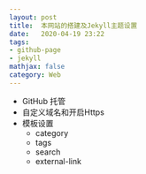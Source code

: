 ```yaml
---
layout: post
title:  本网站的搭建及Jekyll主题设置
date:   2020-04-19 23:22
tags: 
- github-page
- jekyll
mathjax: false
category: Web
---
```


* GitHub 托管
* 自定义域名和开启Https
* 模板设置
  * category
  * tags
  * search
  * external-link